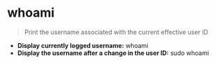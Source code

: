 # whoami
> Print the username associated with the current effective user ID
- **Display currently logged username:**
whoami
- **Display the username after a change in the user ID:**
sudo whoami
